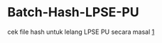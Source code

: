 # Batch-Hash-LPSE-PU
cek file hash untuk lelang LPSE PU secara masal
[1]


 [1]: https://raw.githubusercontent.com/jmkl/Batch-Hash-LPSE-PU/master/image/preview.png
